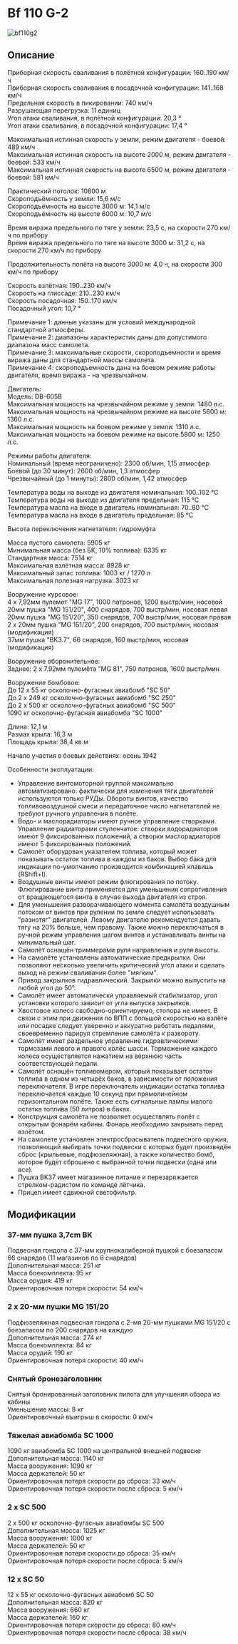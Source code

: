 # Bf 110 G-2  
  
![bf110g2](../images/bf110g2.png)  
  
## Описание  
  
Приборная скорость сваливания в полётной конфигурации: 160..190 км/ч  
Приборная скорость сваливания в посадочной конфигурации: 141..168 км/ч  
Предельная скорость в пикировании: 740 км/ч  
Разрушающая перегрузка: 11 единиц  
Угол атаки сваливания, в полётной конфигурации: 20,3 °  
Угол атаки сваливания, в посадочной конфигурации: 17,4 °  
  
Максимальная истинная скорость у земли, режим двигателя - боевой: 489 км/ч  
Максимальная истинная скорость на высоте 2000 м, режим двигателя - боевой: 533 км/ч  
Максимальная истинная скорость на высоте 6500 м, режим двигателя - боевой: 581 км/ч  
  
Практический потолок: 10800 м  
Скороподъёмность у земли: 15,6 м/с  
Скороподъёмность на высоте 3000 м: 14,1 м/с  
Скороподъёмность на высоте 6000 м: 10,7 м/с  
  
Время виража предельного по тяге у земли: 23,5 с, на скорости 270 км/ч по прибору  
Время виража предельного по тяге на высоте 3000 м: 31,2 с, на скорости 270 км/ч по прибору  
  
Продолжительность полёта на высоте 3000 м: 4,0 ч, на скорости 300 км/ч по прибору  
  
Скорость взлётная: 190..230 км/ч  
Скорость на глиссаде: 210..230 км/ч  
Скорость посадочная: 150..170 км/ч  
Посадочный угол: 10,7 °  
  
Примечание 1: данные указаны для условий международной стандартной атмосферы.  
Примечание 2: диапазоны характеристик даны для допустимого диапазона масс самолета.  
Примечание 3: максимальные скорости, скороподъемности и время виража даны для стандартной массы самолета.  
Примечание 4: скороподъемность дана на боевом режиме работы двигателя, время виража - на чрезвычайном.  
  
Двигатель:  
Модель: DB-605B  
Максимальная мощность на чрезвычайном режиме у земли: 1480 л.с.  
Максимальная мощность на чрезвычайном режиме на высоте 5600 м: 1360 л.с.  
Максимальная мощность на боевом режиме у земли: 1310 л.с.  
Максимальная мощность на боевом режиме на высоте 5800 м: 1250 л.с.  
  
Режимы работы двигателя:  
Номинальный (время неограничено): 2300 об/мин, 1,15 атмосфер  
Боевой (до 30 минут): 2600 об/мин, 1,3 атмосфер  
Чрезвычайный (до 1 минуты): 2800 об/мин, 1,42 атмосфер  
  
Температура воды на выходе из двигателя номинальная: 100..102 °С  
Температура воды на выходе из двигателя предельная: 115 °С  
Температура масла на входе в двигатель номинальная: 70..80 °С  
Температура масла на входе в двигатель предельная: 85 °С  
  
Высота переключения нагнетателя: гидромуфта   
  
Масса пустого самолета: 5905 кг  
Минимальная масса (без БК, 10% топлива): 6335 кг  
Стандартная масса: 7514 кг  
Максимальная взлётная масса: 8928 кг  
Максимальный запас топлива: 1003 кг / 1270 л  
Максимальная полезная нагрузка: 3023 кг  
  
Вооружение курсовое:  
4 x 7,92мм пулемет "MG 17", 1000 патронов, 1200 выстр/мин, носовой  
20мм пушка "MG 151/20", 400 снарядов, 700 выстр/мин, носовая левая  
20мм пушка "MG 151/20", 350 снарядов, 700 выстр/мин, носовая правая  
2 x 20мм пушка "MG 151/20", 200 снарядов, 700 выстр/мин, носовая (модификация)  
37мм пушка "BK3.7", 66 снарядов, 160 выстр/мин, носовая (модификация)  
  
Вооружение оборонительное:  
Заднее: 2 x 7.92мм пулемёта "MG 81", 750 патронов, 1600 выстр/мин  
  
Вооружение бомбовое:  
До 12 x 55 кг осколочно-фугасных авиабомб "SC 50"  
До 2 x 249 кг осколочно-фугасных авиабомб "SC 250"  
До 2 x 500 кг осколочно-фугасных авиабомб "SC 500"  
1090 кг осколочно-фугасная авиабомба "SC 1000"  
  
Длина: 12,1 м  
Размах крыла: 16,3 м  
Площадь крыла: 38,4 кв.м  
  
Начало участия в боевых действиях: осень 1942  
  
Особенности эксплуатации:  
- Управление винтомоторной группой максимально автоматизировано: фактически для изменения тяги двигателей используются только РУДы. Обороты винтов, качество топливовоздушной смеси и передаточное число нагнетателей не требуют ручного управления в полёте.  
- Водо- и маслорадиаторы имеют ручное управление створками. Управление радиаторами ступенчатое: створки водорадиаторов имеют 9 фиксированных положений, а створки маслорадиаторов имеют 5 фиксированных положений.  
- Самолёт оборудован указателем топлива, который может показывать остаток топлива в каждом из баков. Выбор бака для индикации по-умолчанию производится комбинацией клавишь (RShift+I).  
- Воздушные винты имеют режим флюгирования по потоку. Флюгирование винта применяется для уменьшения сопротивления от вращающегося винта в случае выхода двигателя из строя.  
- Для уменьшения разворачивающего момента самолёта воздушным потоком от винтов при рулении по земле следует использовать "разнотяг" двигателей. Левому двигателю рекомендуется давать тягу на 20% больше, чем правому. Также можно переключаться в ручной режим управления шагом винтов и устанавливать винты на минимальный шаг.  
- Самолёт оснащён триммерами руля направления и руля высоты.  
- На самолёте установлены автоматические предкрылки. Они позволяют несколько увеличить критический угол атаки и сделать выход на режим сваливания более "мягким".  
- Привод закрылков гидравлический. Закрылки можно выпустить на любой угол до 50°.  
- Самолёт имеет автоматически управляемый стабилизатор, угол установки которого зависит от угла выпуска закрылков.  
- Хвостовое колесо свободно-ориентируемо, стопора не имеет. В связи с этим при движении по ВПП с большой скоростью на взлёте или посадке следует уверенно и аккуратно работать педалями, своевременно парируя стремление самолёта к развороту.  
- Самолёт имеет раздельное управление гидравлическими тормозами левого и правого колёс шасси. Торможение каждого колеса осуществляется нажатием на верхнюю часть соответствующей педали.  
- Самолёт оснащён топливомером, который показывает остаток топлива в одном из четырёх баков, в зависимости от положения переключателя. В игре переключатель индикации остатка топлива переключается каждые 10 секунд при прямолинейном горизонтальном полёте. Также есть сигнальные лампы малого остатка топлива (50 литров) в баках.  
- Конструкция самолёта не позволяет осуществлять полёт с открытым фонарём кабины. Фонарь необходимо закрывать перед взлётом.  
- На самолете установлен электросбрасыватель подвесного оружия, позволяющий выбирать точки подвески с которых будет произведён сброс (крыльевые, подфюзеляжная), а также количество бомб, которое будет сброшено с выбранной точки подвески (одна или все).  
- Пушка BK37 имеет магазинное питание и перезаряжается стрелком-радистом по команде лётчика.  
- Прицел имеет сдвижной светофильтр.  
  
## Модификации  
  
  
### 37-мм пушка 3,7cm BK  
  
Подвесная гондола с 37-мм крупнокалиберной пушкой с боезапасом 66 снарядов (11 магазинов по 6 снарядов)  
Дополнительная масса: 251 кг  
Масса боекомплекта: 95 кг  
Масса орудия: 419 кг  
Ориентировочная потеря скорости: 54 км/ч  
  
### 2 x 20-мм пушки MG 151/20  
  
Подфюзеляжная подвесная гондола с 2-мя 20-мм пушками MG 151/20 с боезапасом по 200 снарядов на каждую  
Дополнительная масса: 274 кг  
Масса боекомплекта: 84 кг  
Масса орудий: 190 кг  
Ориентировочная потеря скорости: 40 км/ч  ﻿
  
### Снятый бронезаголовник  
  
Снятый бронированный заголовник пилота для улучшения обзора из кабины  
Уменьшение массы: 8 кг  
Ориентировочный выигрыш в скорости: 0 км/ч  
  
### Тяжелая авиабомба SC 1000  
  
1090 кг авиабомба SC 1000 на центральной внешней подвеске  
Дополнительная масса: 1140 кг  
Масса вооружения: 1090 кг  
Масса держателей: 50 кг  
Ориентировочная потеря скорости до сброса: 33 км/ч  
Ориентировочная потеря скорости после сброса: 5 км/ч  
  
### 2 x SC 500  
  
2 x 500 кг осколочно-фугасных авиабомбы SC 500  
Дополнительная масса: 1025 кг  
Масса вооружения: 1000 кг  
Масса держателей: 50 кг  
Ориентировочная потеря скорости до сброса: 35 км/ч  
Ориентировочная потеря скорости после сброса: 5 км/ч  
  
### 12 x SC 50  
  
12 x 55 кг осколочно-фугасных авиабомб SC 50  
Дополнительная масса: 820 кг  
Масса вооружения: 660 кг  
Масса держателей: 160 кг  
Ориентировочная потеря скорости до сброса: 80 км/ч  
Ориентировочная потеря скорости после сброса: 38 км/ч  